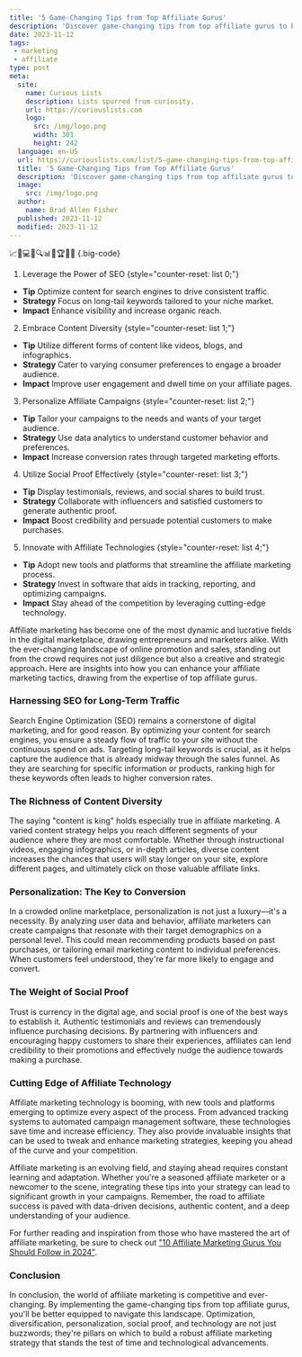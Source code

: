 ```yaml
---
title: '5 Game-Changing Tips from Top Affiliate Gurus'
description: 'Discover game-changing tips from top affiliate gurus to boost your success. Get curious and learn how to dominate the affiliate marketing world.'
date: 2023-11-12
tags:
 - marketing
 - affiliate
type: post
meta:
  site:
    name: Curious Lists
    description: Lists spurred from curiosity.
    url: https://curiouslists.com
    logo:
      src: /img/logo.png
      width: 301
      height: 242
  language: en-US
  url: https://curiouslists.com/list/5-game-changing-tips-from-top-affiliate-gurus
  title: '5 Game-Changing Tips from Top Affiliate Gurus'
  description: 'Discover game-changing tips from top affiliate gurus to boost your success. Get curious and learn how to dominate the affiliate marketing world.'
  image:
    src: /img/logo.png
  author:
    name: Brad Allen Fisher
  published: 2023-11-12
  modified: 2023-11-12
---
```



📈🤝💻🚀🔍📊📌🏆🥇🎯 {.big-code}

1. Leverage the Power of SEO {style="counter-reset: list 0;"}
  - **Tip** Optimize content for search engines to drive consistent traffic.
  - **Strategy** Focus on long-tail keywords tailored to your niche market.
  - **Impact** Enhance visibility and increase organic reach.

2. Embrace Content Diversity {style="counter-reset: list 1;"}
  - **Tip** Utilize different forms of content like videos, blogs, and infographics.
  - **Strategy** Cater to varying consumer preferences to engage a broader audience.
  - **Impact** Improve user engagement and dwell time on your affiliate pages.

3. Personalize Affiliate Campaigns {style="counter-reset: list 2;"}
  - **Tip** Tailor your campaigns to the needs and wants of your target audience.
  - **Strategy** Use data analytics to understand customer behavior and preferences.
  - **Impact** Increase conversion rates through targeted marketing efforts.

4. Utilize Social Proof Effectively {style="counter-reset: list 3;"}
  - **Tip** Display testimonials, reviews, and social shares to build trust.
  - **Strategy** Collaborate with influencers and satisfied customers to generate authentic proof.
  - **Impact** Boost credibility and persuade potential customers to make purchases.

5. Innovate with Affiliate Technologies {style="counter-reset: list 4;"}
  - **Tip** Adopt new tools and platforms that streamline the affiliate marketing process.
  - **Strategy** Invest in software that aids in tracking, reporting, and optimizing campaigns.
  - **Impact** Stay ahead of the competition by leveraging cutting-edge technology.


Affiliate marketing has become one of the most dynamic and lucrative fields in the digital marketplace, drawing entrepreneurs and marketers alike. With the ever-changing landscape of online promotion and sales, standing out from the crowd requires not just diligence but also a creative and strategic approach. Here are insights into how you can enhance your affiliate marketing tactics, drawing from the expertise of top affiliate gurus.

### Harnessing SEO for Long-Term Traffic

Search Engine Optimization (SEO) remains a cornerstone of digital marketing, and for good reason. By optimizing your content for search engines, you ensure a steady flow of traffic to your site without the continuous spend on ads. Targeting long-tail keywords is crucial, as it helps capture the audience that is already midway through the sales funnel. As they are searching for specific information or products, ranking high for these keywords often leads to higher conversion rates.

### The Richness of Content Diversity

The saying "content is king" holds especially true in affiliate marketing. A varied content strategy helps you reach different segments of your audience where they are most comfortable. Whether through instructional videos, engaging infographics, or in-depth articles, diverse content increases the chances that users will stay longer on your site, explore different pages, and ultimately click on those valuable affiliate links.

### Personalization: The Key to Conversion

In a crowded online marketplace, personalization is not just a luxury—it's a necessity. By analyzing user data and behavior, affiliate marketers can create campaigns that resonate with their target demographics on a personal level. This could mean recommending products based on past purchases, or tailoring email marketing content to individual preferences. When customers feel understood, they're far more likely to engage and convert.

### The Weight of Social Proof

Trust is currency in the digital age, and social proof is one of the best ways to establish it. Authentic testimonials and reviews can tremendously influence purchasing decisions. By partnering with influencers and encouraging happy customers to share their experiences, affiliates can lend credibility to their promotions and effectively nudge the audience towards making a purchase.

### Cutting Edge of Affiliate Technology

Affiliate marketing technology is booming, with new tools and platforms emerging to optimize every aspect of the process. From advanced tracking systems to automated campaign management software, these technologies save time and increase efficiency. They also provide invaluable insights that can be used to tweak and enhance marketing strategies, keeping you ahead of the curve and your competition.

Affiliate marketing is an evolving field, and staying ahead requires constant learning and adaptation. Whether you're a seasoned affiliate marketer or a newcomer to the scene, integrating these tips into your strategy can lead to significant growth in your campaigns. Remember, the road to affiliate success is paved with data-driven decisions, authentic content, and a deep understanding of your audience.

For further reading and inspiration from those who have mastered the art of affiliate marketing, be sure to check out ["10 Affiliate Marketing Gurus You Should Follow in 2024"](link).

### Conclusion

In conclusion, the world of affiliate marketing is competitive and ever-changing. By implementing the game-changing tips from top affiliate gurus, you'll be better equipped to navigate this landscape. Optimization, diversification, personalization, social proof, and technology are not just buzzwords; they're pillars on which to build a robust affiliate marketing strategy that stands the test of time and technological advancements.